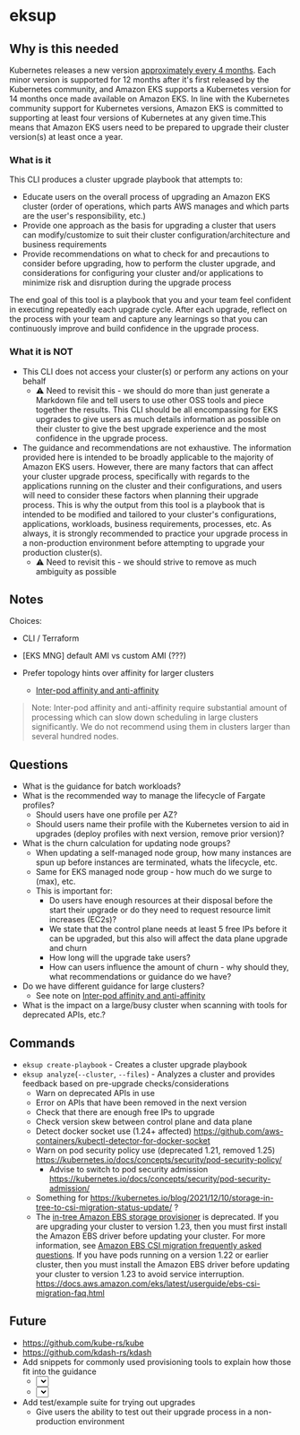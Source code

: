 # eksup

## Why is this needed

Kubernetes releases a new version [approximately every 4 months](https://kubernetes.io/releases/release/). Each minor version is supported for 12 months after it's first released by the Kubernetes community, and Amazon EKS supports a Kubernetes version for 14 months once made available on Amazon EKS. In line with the Kubernetes community support for Kubernetes versions, Amazon EKS is committed to supporting at least four versions of Kubernetes at any given time.This means that Amazon EKS users need to be prepared to upgrade their cluster version(s) at least once a year.

### What is it

This CLI produces a cluster upgrade playbook that attempts to:

- Educate users on the overall process of upgrading an Amazon EKS cluster (order of operations, which parts AWS manages and which parts are the user's responsibility, etc.)
- Provide one approach as the basis for upgrading a cluster that users can modify/customize to suit their cluster configuration/architecture and business requirements
- Provide recommendations on what to check for and precautions to consider before upgrading, how to perform the cluster upgrade, and considerations for configuring your cluster and/or applications to minimize risk and disruption during the upgrade process

The end goal of this tool is a playbook that you and your team feel confident in executing repeatedly each upgrade cycle. After each upgrade, reflect on the process with your team and capture any learnings so that you can continuously improve and build confidence in the upgrade process.

### What it is NOT

- This CLI does not access your cluster(s) or perform any actions on your behalf
  - ⚠️ Need to revisit this - we should do more than just generate a Markdown file and tell users to use other OSS tools and piece together the results. This CLI should be all encompassing for EKS upgrades to give users as much details information as possible on their cluster to give the best upgrade experience and the most confidence in the upgrade process.
- The guidance and recommendations are not exhaustive. The information provided here is intended to be broadly applicable to the majority of Amazon EKS users. However, there are many factors that can affect your cluster upgrade process, specifically with regards to the applications running on the cluster and their configurations, and users will need to consider these factors when planning their upgrade process. This is why the output from this tool is a playbook that is intended to be modified and tailored to your cluster's configurations, applications, workloads, business requirements, processes, etc. As always, it is strongly recommended to practice your upgrade process in a non-production environment before attempting to upgrade your production cluster(s).
  - ⚠️ Need to revisit this - we should strive to remove as much ambiguity as possible

## Notes

<These will be removed eventually>

Choices:
- CLI / Terraform
- [EKS MNG] default AMI vs custom AMI (???)

- Prefer topology hints over affinity for larger clusters
  - [Inter-pod affinity and anti-affinity](https://kubernetes.io/docs/concepts/scheduling-eviction/assign-pod-node/#inter-pod-affinity-and-anti-affinity)
> Note: Inter-pod affinity and anti-affinity require substantial amount of processing which can slow down scheduling in large clusters significantly. We do not recommend using them in clusters larger than several hundred nodes.

## Questions

- What is the guidance for batch workloads?
- What is the recommended way to manage the lifecycle of Fargate profiles?
  - Should users have one profile per AZ?
  - Should users name their profile with the Kubernetes version to aid in upgrades (deploy profiles with next version, remove prior version)?
- What is the churn calculation for updating node groups?
  - When updating a self-managed node group, how many instances are spun up before instances are terminated, whats the lifecycle, etc.
  - Same for EKS managed node group - how much do we surge to (max), etc.
  - This is important for:
    - Do users have enough resources at their disposal before the start their upgrade or do they need to request resource limit increases (EC2s)?
    - We state that the control plane needs at least 5 free IPs before it can be upgraded, but this also will affect the data plane upgrade and churn
    - How long will the upgrade take users?
    - How can users influence the amount of churn - why should they, what recommendations or guidance do we have?
- Do we have different guidance for large clusters?
  - See note on [Inter-pod affinity and anti-affinity](https://kubernetes.io/docs/concepts/scheduling-eviction/assign-pod-node/#inter-pod-affinity-and-anti-affinity)
- What is the impact on a large/busy cluster when scanning with tools for deprecated APIs, etc.?

## Commands

- `eksup create-playbook` - Creates a cluster upgrade playbook
- `eksup analyze`(`--cluster`, `--files`) - Analyzes a cluster and provides feedback based on pre-upgrade checks/considerations
  - Warn on deprecated APIs in use
  - Error on APIs that have been removed in the next version
  - Check that there are enough free IPs to upgrade
  - Check version skew between control plane and data plane
  - Detect docker socket use (1.24+ affected) https://github.com/aws-containers/kubectl-detector-for-docker-socket
  - Warn on pod security policy use (deprecated 1.21, removed 1.25) https://kubernetes.io/docs/concepts/security/pod-security-policy/
    - Advise to switch to pod security admission https://kubernetes.io/docs/concepts/security/pod-security-admission/
  - Something for https://kubernetes.io/blog/2021/12/10/storage-in-tree-to-csi-migration-status-update/ ?
  - The [in-tree Amazon EBS storage provisioner](https://kubernetes.io/docs/concepts/storage/volumes/#awselasticblockstore) is deprecated. If you are upgrading your cluster to version 1.23, then you must first install the Amazon EBS driver before updating your cluster. For more information, see [Amazon EBS CSI migration frequently asked questions](https://docs.aws.amazon.com/eks/latest/userguide/ebs-csi-migration-faq.html). If you have pods running on a version 1.22 or earlier cluster, then you must install the Amazon EBS driver before updating your cluster to version 1.23 to avoid service interruption. https://docs.aws.amazon.com/eks/latest/userguide/ebs-csi-migration-faq.html

## Future

- https://github.com/kube-rs/kube
- https://github.com/kdash-rs/kdash
- Add snippets for commonly used provisioning tools to explain how those fit into the guidance
  - <Select> Framework used to managed EKS cluster [`terraform-aws-eks`, `eksctl`]
  - <Select> Version of framework used [`v18.x`, `v19.x`]
- Add test/example suite for trying out upgrades
  - Give users the ability to test out their upgrade process in a non-production environment

